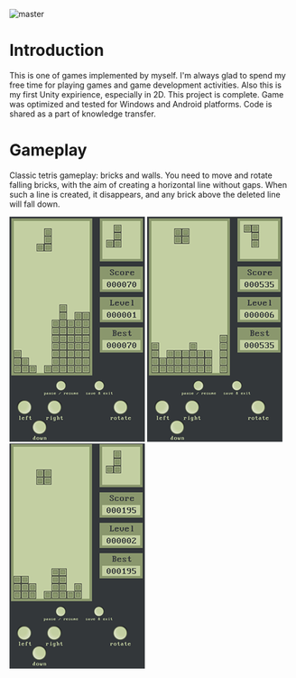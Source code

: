 ![master](https://ci.appveyor.com/api/projects/status/5xegoih2hu997ff0/branch/master?svg=true)

# Introduction
This is one of games implemented by myself. I'm always glad to spend my free time for playing games and game development activities. Also this is my first Unity expirience, especially in 2D.
This project is complete. Game was optimized and tested for Windows and Android platforms. Code is shared as a part of knowledge transfer.

# Gameplay
Classic tetris gameplay: bricks and walls. You need to move and rotate falling bricks, with the aim of creating a horizontal line without gaps. When such a line is created, it disappears, and any brick above the deleted line will fall down.

![Sample 1](https://github.com/VladikAN/Unity-Tetris/blob/master/pics/screen_1_mini.png "Sample 1")
![Sample 2](https://github.com/VladikAN/Unity-Tetris/blob/master/pics/screen_2_mini.png "Sample 2")
![Sample 3](https://github.com/VladikAN/Unity-Tetris/blob/master/pics/screen_3_mini.png "Sample 3")
